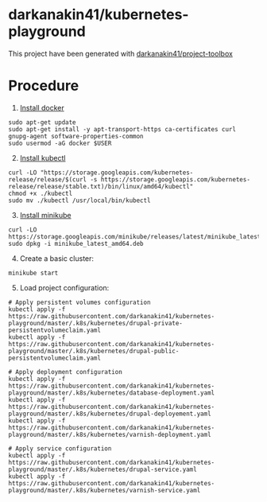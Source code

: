 darkanakin41/kubernetes-playground
===
This project have been generated with [darkanakin41/project-toolbox](https://github.com/darkanakin41/project-toolbox)

# Procedure
1. [Install docker](https://docs.docker.com/engine/install/debian/)
```shell script
sudo apt-get update
sudo apt-get install -y apt-transport-https ca-certificates curl gnupg-agent software-properties-common
sudo usermod -aG docker $USER
```

2. [Install kubectl](https://kubernetes.io/docs/tasks/tools/install-kubectl/)
```shell script
curl -LO "https://storage.googleapis.com/kubernetes-release/release/$(curl -s https://storage.googleapis.com/kubernetes-release/release/stable.txt)/bin/linux/amd64/kubectl"
chmod +x ./kubectl
sudo mv ./kubectl /usr/local/bin/kubectl
```

3. [Install minikube](https://minikube.sigs.k8s.io/docs/start/)
```shell script
curl -LO https://storage.googleapis.com/minikube/releases/latest/minikube_latest_amd64.deb
sudo dpkg -i minikube_latest_amd64.deb
```

4. Create a basic cluster: 
```shell script
minikube start
```

5. Load project configuration:
```shell script
# Apply persistent volumes configuration
kubectl apply -f https://raw.githubusercontent.com/darkanakin41/kubernetes-playground/master/.k8s/kubernetes/drupal-private-persistentvolumeclaim.yaml
kubectl apply -f https://raw.githubusercontent.com/darkanakin41/kubernetes-playground/master/.k8s/kubernetes/drupal-public-persistentvolumeclaim.yaml

# Apply deployment configuration
kubectl apply -f https://raw.githubusercontent.com/darkanakin41/kubernetes-playground/master/.k8s/kubernetes/database-deployment.yaml
kubectl apply -f https://raw.githubusercontent.com/darkanakin41/kubernetes-playground/master/.k8s/kubernetes/drupal-deployement.yaml
kubectl apply -f https://raw.githubusercontent.com/darkanakin41/kubernetes-playground/master/.k8s/kubernetes/varnish-deployment.yaml

# Apply service configuration
kubectl apply -f https://raw.githubusercontent.com/darkanakin41/kubernetes-playground/master/.k8s/kubernetes/drupal-service.yaml
kubectl apply -f https://raw.githubusercontent.com/darkanakin41/kubernetes-playground/master/.k8s/kubernetes/varnish-service.yaml
```